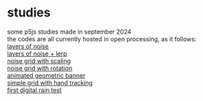 # studies
some p5js studies made in september 2024\
the codes are all currently hosted in open processing, as it follows:\
[layers of noise](https://openprocessing.org/sketch/2339635)\
[layers of noise + lerp](https://openprocessing.org/sketch/2339801)\
[noise grid with scaling](https://openprocessing.org/sketch/2339825)\
[noise grid with rotation](https://openprocessing.org/sketch/2339853)\
[animated geometric banner](https://openprocessing.org/sketch/2341135)\
[simple grid with hand tracking](https://openprocessing.org/sketch/2341677)\
[first digital rain test](https://openprocessing.org/sketch/2341767)
